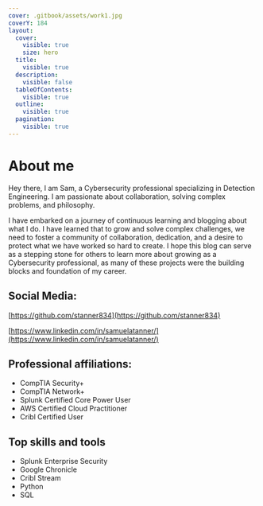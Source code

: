 ```yaml
---
cover: .gitbook/assets/work1.jpg
coverY: 184
layout:
  cover:
    visible: true
    size: hero
  title:
    visible: true
  description:
    visible: false
  tableOfContents:
    visible: true
  outline:
    visible: true
  pagination:
    visible: true
---
```


# About me

Hey there, I am Sam, a Cybersecurity professional specializing in Detection Engineering. I am passionate about collaboration, solving complex problems, and philosophy.

I have embarked on a journey of continuous learning and blogging about what I do. I have learned that to grow and solve complex challenges, we need to foster a community of collaboration, dedication, and a desire to protect what we have worked so hard to create. I hope this blog can serve as a stepping stone for others to learn more about growing as a Cybersecurity professional, as many of these projects were the building blocks and foundation of my career.



## Social Media:

[https://github.com/stanner834](https://github.com/stanner834)

[https://www.linkedin.com/in/samuelatanner/](https://www.linkedin.com/in/samuelatanner/)

## Professional affiliations:

* CompTIA Security+
* CompTIA Network+
* Splunk Certified Core Power User
* AWS Certified Cloud Practitioner
* Cribl Certified User

## Top skills and tools

* Splunk Enterprise Security
* Google Chronicle
* Cribl Stream
* Python
* SQL

